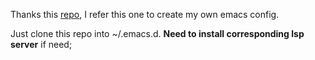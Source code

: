 Thanks this [repo](https://github.com/deyuhua/dot-emacs-config), I refer this one to create my own emacs config.

Just clone this repo into ~/.emacs.d.
**Need to install corresponding lsp server** if need;
